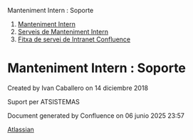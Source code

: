Manteniment Intern : Soporte  

1.  [Manteniment Intern](index.md)
2.  [Serveis de Manteniment Intern](Serveis-de-Manteniment-Intern_15368305.md)
3.  [Fitxa de servei de Intranet Confluence](Fitxa-de-servei-de-Intranet-Confluence_15368308.md)

Manteniment Intern : Soporte
============================

Created by Ivan Caballero on 14 diciembre 2018

Suport per ATSISTEMAS  

Document generated by Confluence on 06 junio 2025 23:57

[Atlassian](http://www.atlassian.com/)